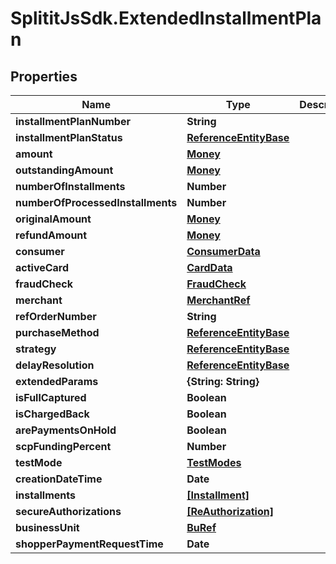 # SplititJsSdk.ExtendedInstallmentPlan

## Properties

Name | Type | Description | Notes
------------ | ------------- | ------------- | -------------
**installmentPlanNumber** | **String** |  | [optional] 
**installmentPlanStatus** | [**ReferenceEntityBase**](ReferenceEntityBase.md) |  | [optional] 
**amount** | [**Money**](Money.md) |  | [optional] 
**outstandingAmount** | [**Money**](Money.md) |  | [optional] 
**numberOfInstallments** | **Number** |  | 
**numberOfProcessedInstallments** | **Number** |  | 
**originalAmount** | [**Money**](Money.md) |  | [optional] 
**refundAmount** | [**Money**](Money.md) |  | [optional] 
**consumer** | [**ConsumerData**](ConsumerData.md) |  | [optional] 
**activeCard** | [**CardData**](CardData.md) |  | [optional] 
**fraudCheck** | [**FraudCheck**](FraudCheck.md) |  | [optional] 
**merchant** | [**MerchantRef**](MerchantRef.md) |  | [optional] 
**refOrderNumber** | **String** |  | [optional] 
**purchaseMethod** | [**ReferenceEntityBase**](ReferenceEntityBase.md) |  | [optional] 
**strategy** | [**ReferenceEntityBase**](ReferenceEntityBase.md) |  | [optional] 
**delayResolution** | [**ReferenceEntityBase**](ReferenceEntityBase.md) |  | [optional] 
**extendedParams** | **{String: String}** |  | [optional] 
**isFullCaptured** | **Boolean** |  | 
**isChargedBack** | **Boolean** |  | 
**arePaymentsOnHold** | **Boolean** |  | 
**scpFundingPercent** | **Number** |  | 
**testMode** | [**TestModes**](TestModes.md) |  | 
**creationDateTime** | **Date** |  | 
**installments** | [**[Installment]**](Installment.md) |  | [optional] 
**secureAuthorizations** | [**[ReAuthorization]**](ReAuthorization.md) |  | [optional] 
**businessUnit** | [**BuRef**](BuRef.md) |  | [optional] 
**shopperPaymentRequestTime** | **Date** |  | [optional] 


